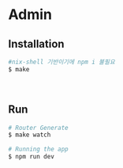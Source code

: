 # Admin

## Installation

```bash
#nix-shell 기반이기에 npm i 불필요
$ make
``` 
<br />

## Run
```bash
# Router Generate
$ make watch

# Running the app
$ npm run dev
``` 
